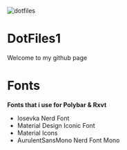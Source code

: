 ![dotfiles](https://user-images.githubusercontent.com/88080186/131210338-7c085d37-f25d-45b6-8414-eddec58cc255.png)
# DotFiles1

Welcome to my github page

# Fonts
<b>Fonts that i use for Polybar & Rxvt</b>
 - Iosevka Nerd Font
 - Material Design Iconic Font
 - Material Icons
 - AurulentSansMono Nerd Font Mono
 
